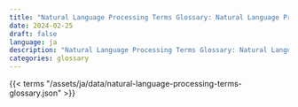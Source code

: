 ```yaml
---
title: "Natural Language Processing Terms Glossary: Natural Language Processing Terms in 2024"  
date: 2024-02-25
draft: false
language: ja
description: "Natural Language Processing Terms Glossary: Natural Language Processing Terms in 2024 | Natural Language Processing Terms Glossary"
categories: glossary
---
```


{{< terms "/assets/ja/data/natural-language-processing-terms-glossary.json" >}}